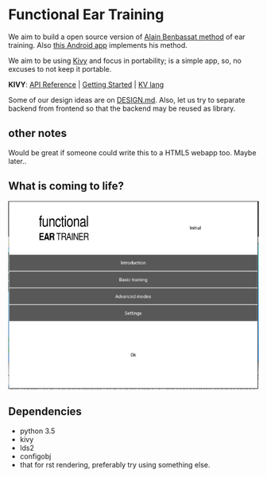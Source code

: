 # Functional Ear Training

We aim to build a open source version of [Alain Benbassat method](http://www.miles.be/software) of ear training. Also [this Android app](https://play.google.com/store/apps/details?id=com.kaizen9.fet.android) implements his method.

We aim to be using [Kivy](https://kivy.org) and focus in portability; is a simple app, so, no excuses to not keep it portable.

**KIVY**: [API Reference](https://kivy.org/docs/api-kivy.html) | [Getting Started](https://kivy.org/docs/gettingstarted/intro.html) | [KV lang](https://kivy.org/docs/guide/lang.html)

Some of our design ideas are on [DESIGN.md](DESIGN.md). Also, let us try to separate backend from frontend so that the backend may be reused as library.

## other notes

Would be great if someone could write this to a HTML5 webapp too. Maybe later..

## What is coming to life?

![Functional Ear Trainer](fet-win.png)

## Dependencies

* python 3.5
* kivy
* lds2
* configobj
* that for rst rendering, preferably try using something else.
